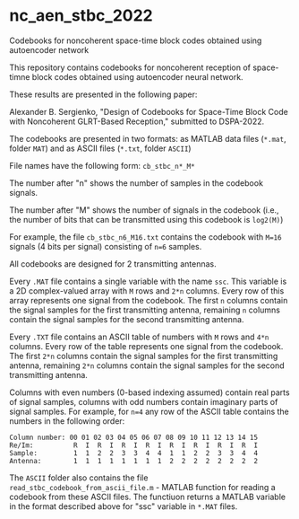 # nc_aen_stbc_2022
Codebooks for noncoherent space-time block codes obtained using autoencoder network

This repository contains codebooks for noncoherent reception of space-timne block codes obtained using autoencoder neural network.

These results are presented in the following paper:

Alexander B. Sergienko, "Design of Codebooks for Space-Time Block Code with Noncoherent GLRT-Based Reception," submitted to DSPA-2022.

The codebooks are presented in two formats: as MATLAB data files (`*.mat`, folder `MAT`) and as ASCII files (`*.txt`, folder `ASCII`)

File names have the following form: `cb_stbc_n*_M*`

The number after "n" shows the number of samples in the codebook signals.

The number after "M" shows the number of signals in the codebook (i.e., the number of bits that can be transmitted using this codebook is `log2(M)`)

For example, the file `cb_stbc_n6_M16.txt` contains the codebook with `M=16` signals (4 bits per signal) consisting of `n=6` samples.

All codebooks are designed for 2 transmitting antennas.

Every `.MAT` file contains a single variable with the name `ssc`. This variable is a 2D complex-valued array with `M` rows and `2*n` columns. Every row of this array represents one signal from the codebook. The first `n` columns contain the signal samples for the first transmitting antenna, remaining `n` columns contain the signal samples for the second transmitting antenna. 

Every `.TXT` file contains an ASCII table of numbers with `M` rows and `4*n` columns. Every row of the table represents one signal from the codebook. The first `2*n` columns contain the signal samples for the first transmitting antenna, remaining `2*n` columns contain the signal samples for the second transmitting antenna. 

Columns with even numbers (0-based indexing assumed) contain real parts of signal samples, columns with odd numbers contain imaginary parts of signal samples. 
For example, for `n=4` any row of the ASCII table contains the numbers in the following order:

```
Column number: 00 01 02 03 04 05 06 07 08 09 10 11 12 13 14 15
Re/Im:          R  I  R  I  R  I  R  I  R  I  R  I  R  I  R  I
Sample:         1  1  2  2  3  3  4  4  1  1  2  2  3  3  4  4
Antenna:        1  1  1  1  1  1  1  1  2  2  2  2  2  2  2  2
```

The `ASCII` folder also contains the file `read_stbc_codebook_from_ascii_file.m` - MATLAB function for reading a codebook from these ASCII files. 
The functiuon returns a MATLAB variable in the format described above for "ssc" variable in `*.MAT` files.
